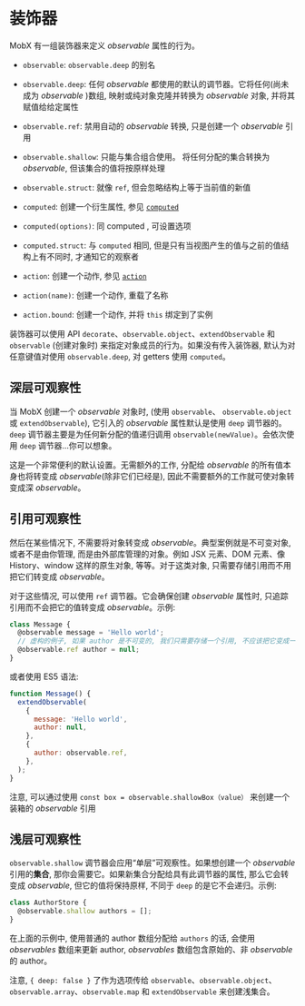 # 装饰器

MobX 有一组装饰器来定义 _observable_ 属性的行为。

- `observable`: `observable.deep` 的别名

- `observable.deep`: 任何 _observable_ 都使用的默认的调节器。它将任何(尚未成为 _observable_ )数组, 映射或纯对象克隆并转换为 _observable_ 对象, 并将其赋值给给定属性

- `observable.ref`: 禁用自动的 _observable_ 转换, 只是创建一个 _observable_ 引用

- `observable.shallow`: 只能与集合组合使用。 将任何分配的集合转换为 _observable_, 但该集合的值将按原样处理

- `observable.struct`: 就像 `ref`, 但会忽略结构上等于当前值的新值

- `computed`: 创建一个衍生属性, 参见 [`computed`](https://www.bookstack.cn/read/mobx-5-zh/refguide-computed-decorator.md)

- `computed(options)`: 同 computed , 可设置选项

- `computed.struct`: 与 `computed` 相同, 但是只有当视图产生的值与之前的值结构上有不同时, 才通知它的观察者

- `action`: 创建一个动作, 参见 [`action`](https://www.bookstack.cn/read/mobx-5-zh/refguide-action.md)

- `action(name)`: 创建一个动作, 重载了名称

- `action.bound`: 创建一个动作, 并将 `this` 绑定到了实例

装饰器可以使用 API `decorate`、`observable.object`、`extendObservable` 和 `observable` (创建对象时) 来指定对象成员的行为。如果没有传入装饰器, 默认为对任意键值对使用 `observable.deep`, 对 getters 使用 `computed`。

## 深层可观察性

当 MobX 创建一个 _observable_ 对象时, (使用 `observable`、 `observable.object` 或 `extendObservable`), 它引入的 _observable_ 属性默认是使用 `deep` 调节器的。`deep` 调节器主要是为任何新分配的值递归调用 `observable(newValue)`。会依次使用 `deep` 调节器…你可以想象。

这是一个非常便利的默认设置。无需额外的工作, 分配给 _observable_ 的所有值本身也将转变成 _observable_(除非它们已经是), 因此不需要额外的工作就可使对象转变成深 _observable_。

## 引用可观察性

然后在某些情况下, 不需要将对象转变成 _observable_。典型案例就是不可变对象, 或者不是由你管理, 而是由外部库管理的对象。例如 JSX 元素、DOM 元素、像 History、window 这样的原生对象, 等等。对于这类对象, 只需要存储引用而不用把它们转变成 _observable_。

对于这些情况, 可以使用 `ref` 调节器。它会确保创建 _observable_ 属性时, 只追踪引用而不会把它的值转变成 _observable_。示例:

```js
class Message {
  @observable message = 'Hello world';
  // 虚构的例子, 如果 author 是不可变的, 我们只需要存储一个引用, 不应该把它变成一个可变的 observable 对象
  @observable.ref author = null;
}
```

或者使用 ES5 语法:

```js
function Message() {
  extendObservable(
    {
      message: 'Hello world',
      author: null,
    },
    {
      author: observable.ref,
    },
  );
}
```

注意, 可以通过使用 `const box = observable.shallowBox（value）` 来创建一个装箱的 _observable_ 引用

## 浅层可观察性

`observable.shallow` 调节器会应用“单层”可观察性。如果想创建一个 _observable_ 引用的**集合**, 那你会需要它。如果新集合分配给具有此调节器的属性, 那么它会转变成 _observable_, 但它的值将保持原样, 不同于 `deep` 的是它不会递归。示例:

```js
class AuthorStore {
  @observable.shallow authors = [];
}
```

在上面的示例中, 使用普通的 author 数组分配给 `authors` 的话, 会使用 *observables* 数组来更新 author, *observables* 数组包含原始的、非 _observable_ 的 author。

注意,  `{ deep: false }` 了作为选项传给 `observable`、`observable.object`、`observable.array`、`observable.map` 和 `extendObservable` 来创建浅集合。
